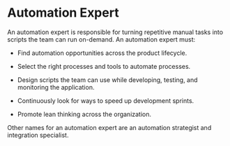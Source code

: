 # Automation Expert

An automation expert is responsible for turning repetitive manual tasks into scripts the team can run on-demand. An automation expert must:

- Find automation opportunities across the product lifecycle.
- Select the right processes and tools to automate processes.

- Design scripts the team can use while developing, testing, and monitoring the application.
- Continuously look for ways to speed up development sprints.
- Promote lean thinking across the organization.

Other names for an automation expert are an automation strategist and integration specialist.